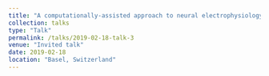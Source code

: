 ```yaml
---
title: "A computationally-assisted approach to neural electrophysiology"
collection: talks
type: "Talk"
permalink: /talks/2019-02-18-talk-3
venue: "Invited talk"
date: 2019-02-18
location: "Basel, Switzerland"
---
```

